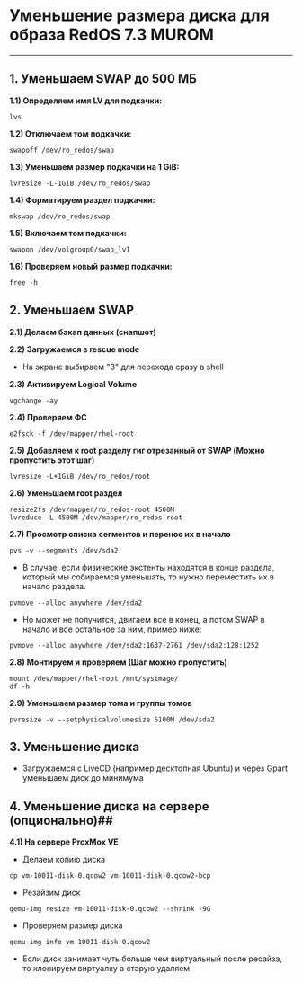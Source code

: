# Уменьшение размера диска для образа RedOS 7.3 MUROM #
---

## 1. Уменьшаем SWAP до 500 МБ ##

**1.1) Определяем имя LV для подкачки:**
```
lvs
```

**1.2)  Отключаем том подкачки:**
```
swapoff /dev/ro_redos/swap
```

**1.3)  Уменьшаем размер подкачки на 1 GiB:**
```
lvresize -L-1GiB /dev/ro_redos/swap
```

**1.4)  Форматируем раздел подкачки:**
```
mkswap /dev/ro_redos/swap
```

**1.5)  Включаем том подкачки:**
```
swapon /dev/volgroup0/swap_lv1
```

**1.6)  Проверяем новый размер подкачки:**
```
free -h
```

## 2. Уменьшаем SWAP ##

**2.1) Делаем бэкап данных (снапшот)**

**2.2) Загружаемся в rescue mode**
- На экране выбираем "3" для перехода сразу в shell

**2.3) Активируем Logical Volume**
```
vgchange -ay
```

**2.4) Проверяем ФС**
```
e2fsck -f /dev/mapper/rhel-root
```

**2.5) Добавляем к root разделу гиг отрезанный от SWAP (Можно пропустить этот шаг)**
```
lvresize -L+1GiB /dev/ro_redos/root
```

**2.6) Уменьшаем root раздел**
```
resize2fs /dev/mapper/ro_redos-root 4500M
lvreduce -L 4500M /dev/mapper/ro_redos-root
```

**2.7) Просмотр списка сегментов и перенос их в начало**
```
pvs -v --segments /dev/sda2
```
- В случае, если физические экстенты находятся в конце раздела, который мы собираемся уменьшать, то нужно переместить их в начало раздела. 
```
pvmove --alloc anywhere /dev/sda2
```
- Но может не получится, двигаем все в конец, а потом SWAP в начало и все остальное за ним, пример ниже:
```
pvmove --alloc anywhere /dev/sda2:1637-2761 /dev/sda2:128:1252
```

**2.8) Монтируем и проверяем (Шаг можно пропустить)**
```
mount /dev/mapper/rhel-root /mnt/sysimage/
df -h
```

**2.9) Уменьшаем размер тома и группы томов**
```
pvresize -v --setphysicalvolumesize 5100M /dev/sda2
```

## 3. Уменьшение диска ##

- Загружаемся с LiveCD (например десктопная Ubuntu) и через Gpart уменьшаем диск до минимума

## 4. Уменьшение диска на сервере (опционально)##

**4.1) На сервере ProxMox VE**

- Делаем копию диска
```
cp vm-10011-disk-0.qcow2 vm-10011-disk-0.qcow2-bcp
```
- Резайзим диск
```
qemu-img resize vm-10011-disk-0.qcow2 --shrink -9G
```
- Проверяем размер диска
```
qemu-img info vm-10011-disk-0.qcow2
```
- Если диск занимает чуть больше чем виртуальный после ресайза, то клонируем виртуалку а старую удаляем





